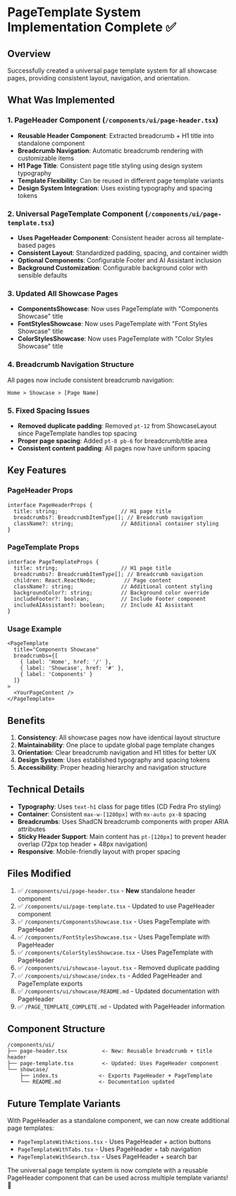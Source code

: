 # PageTemplate System Implementation Complete ✅

## Overview
Successfully created a universal page template system for all showcase pages, providing consistent layout, navigation, and orientation.

## What Was Implemented

### 1. PageHeader Component (`/components/ui/page-header.tsx`)
- **Reusable Header Component**: Extracted breadcrumb + H1 title into standalone component
- **Breadcrumb Navigation**: Automatic breadcrumb rendering with customizable items
- **H1 Page Title**: Consistent page title styling using design system typography
- **Template Flexibility**: Can be reused in different page template variants
- **Design System Integration**: Uses existing typography and spacing tokens

### 2. Universal PageTemplate Component (`/components/ui/page-template.tsx`)
- **Uses PageHeader Component**: Consistent header across all template-based pages
- **Consistent Layout**: Standardized padding, spacing, and container width
- **Optional Components**: Configurable Footer and AI Assistant inclusion
- **Background Customization**: Configurable background color with sensible defaults

### 3. Updated All Showcase Pages
- **ComponentsShowcase**: Now uses PageTemplate with "Components Showcase" title
- **FontStylesShowcase**: Now uses PageTemplate with "Font Styles Showcase" title  
- **ColorStylesShowcase**: Now uses PageTemplate with "Color Styles Showcase" title

### 4. Breadcrumb Navigation Structure
All pages now include consistent breadcrumb navigation:
```
Home > Showcase > [Page Name]
```

### 5. Fixed Spacing Issues
- **Removed duplicate padding**: Removed `pt-12` from ShowcaseLayout since PageTemplate handles top spacing
- **Proper page spacing**: Added `pt-8 pb-6` for breadcrumb/title area
- **Consistent content padding**: All pages now have uniform spacing

## Key Features

### PageHeader Props
```tsx
interface PageHeaderProps {
  title: string;                    // H1 page title
  breadcrumbs?: BreadcrumbItemType[]; // Breadcrumb navigation
  className?: string;               // Additional container styling
}
```

### PageTemplate Props
```tsx
interface PageTemplateProps {
  title: string;                    // H1 page title
  breadcrumbs?: BreadcrumbItemType[]; // Breadcrumb navigation
  children: React.ReactNode;         // Page content
  className?: string;               // Additional content styling
  backgroundColor?: string;         // Background color override
  includeFooter?: boolean;          // Include Footer component
  includeAIAssistant?: boolean;     // Include AI Assistant
}
```

### Usage Example
```tsx
<PageTemplate 
  title="Components Showcase"
  breadcrumbs={[
    { label: 'Home', href: '/' },
    { label: 'Showcase', href: '#' },
    { label: 'Components' }
  ]}
>
  <YourPageContent />
</PageTemplate>
```

## Benefits

1. **Consistency**: All showcase pages now have identical layout structure
2. **Maintainability**: One place to update global page template changes
3. **Orientation**: Clear breadcrumb navigation and H1 titles for better UX
4. **Design System**: Uses established typography and spacing tokens
5. **Accessibility**: Proper heading hierarchy and navigation structure

## Technical Details

- **Typography**: Uses `text-h1` class for page titles (CD Fedra Pro styling)
- **Container**: Consistent `max-w-[1280px]` with `mx-auto px-8` spacing
- **Breadcrumbs**: Uses ShadCN breadcrumb components with proper ARIA attributes
- **Sticky Header Support**: Main content has `pt-[120px]` to prevent header overlap (72px top header + 48px navigation)
- **Responsive**: Mobile-friendly layout with proper spacing

## Files Modified

1. ✅ `/components/ui/page-header.tsx` - **New** standalone header component
2. ✅ `/components/ui/page-template.tsx` - Updated to use PageHeader component
3. ✅ `/components/ComponentsShowcase.tsx` - Uses PageTemplate with PageHeader
4. ✅ `/components/FontStylesShowcase.tsx` - Uses PageTemplate with PageHeader
5. ✅ `/components/ColorStylesShowcase.tsx` - Uses PageTemplate with PageHeader
6. ✅ `/components/ui/showcase-layout.tsx` - Removed duplicate padding
7. ✅ `/components/ui/showcase/index.ts` - Added PageHeader and PageTemplate exports
8. ✅ `/components/ui/showcase/README.md` - Updated documentation with PageHeader
9. ✅ `/PAGE_TEMPLATE_COMPLETE.md` - Updated with PageHeader information

## Component Structure

```
/components/ui/
├── page-header.tsx           <- New: Reusable breadcrumb + title header
├── page-template.tsx         <- Updated: Uses PageHeader component
└── showcase/
    ├── index.ts             <- Exports PageHeader + PageTemplate
    └── README.md            <- Documentation updated
```

## Future Template Variants

With PageHeader as a standalone component, we can now create additional page templates:

- `PageTemplateWithActions.tsx` - Uses PageHeader + action buttons
- `PageTemplateWithTabs.tsx` - Uses PageHeader + tab navigation
- `PageTemplateWithSearch.tsx` - Uses PageHeader + search bar

The universal page template system is now complete with a reusable PageHeader component that can be used across multiple template variants! 🎉
